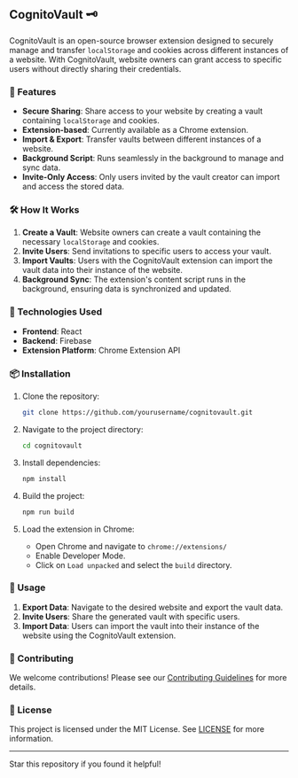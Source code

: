 ## CognitoVault 🗝️

CognitoVault is an open-source browser extension designed to securely manage and transfer `localStorage` and cookies across different instances of a website. With CognitoVault, website owners can grant access to specific users without directly sharing their credentials.

### 🌟 Features

- **Secure Sharing**: Share access to your website by creating a vault containing `localStorage` and cookies.
- **Extension-based**: Currently available as a Chrome extension.
- **Import & Export**: Transfer vaults between different instances of a website.
- **Background Script**: Runs seamlessly in the background to manage and sync data.
- **Invite-Only Access**: Only users invited by the vault creator can import and access the stored data.

### 🛠️ How It Works

1. **Create a Vault**: Website owners can create a vault containing the necessary `localStorage` and cookies.
2. **Invite Users**: Send invitations to specific users to access your vault.
3. **Import Vaults**: Users with the CognitoVault extension can import the vault data into their instance of the website.
4. **Background Sync**: The extension's content script runs in the background, ensuring data is synchronized and updated.

### 🚀 Technologies Used

- **Frontend**: React
- **Backend**: Firebase
- **Extension Platform**: Chrome Extension API

### 📦 Installation

1. Clone the repository:
   ```bash
   git clone https://github.com/yourusername/cognitovault.git
   ```

2. Navigate to the project directory:
   ```bash
   cd cognitovault
   ```

3. Install dependencies:
   ```bash
   npm install
   ```

4. Build the project:
   ```bash
   npm run build
   ```

5. Load the extension in Chrome:
   - Open Chrome and navigate to `chrome://extensions/`
   - Enable Developer Mode.
   - Click on `Load unpacked` and select the `build` directory.

### 📘 Usage

1. **Export Data**: Navigate to the desired website and export the vault data.
2. **Invite Users**: Share the generated vault with specific users.
3. **Import Data**: Users can import the vault into their instance of the website using the CognitoVault extension.

### 🤝 Contributing

We welcome contributions! Please see our [Contributing Guidelines](CONTRIBUTING.md) for more details.

### 📜 License

This project is licensed under the MIT License. See [LICENSE](LICENSE) for more information.

---

Star this repository if you found it helpful!
